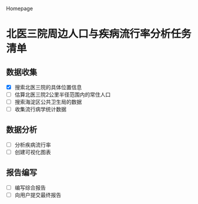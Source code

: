 Homepage
# 北医三院周边人口与疾病流行率分析任务清单

## 数据收集
- [x] 搜索北医三院的具体位置信息
- [ ] 估算北医三院2公里半径范围内的常住人口
- [ ] 搜索海淀区公共卫生局的数据
- [ ] 收集流行病学统计数据

## 数据分析
- [ ] 分析疾病流行率
- [ ] 创建可视化图表

## 报告编写
- [ ] 编写综合报告
- [ ] 向用户提交最终报告
